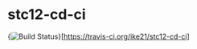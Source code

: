 # stc12-cd-ci
{<img src="https://travis-ci.org/ike21/stc12-cd-ci.svg?branch=master" alt="Build Status" />}[https://travis-ci.org/ike21/stc12-cd-ci]
